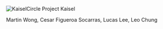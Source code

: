 ![KaiselCircle](public/images/KaiselCircle2)
Project Kaisel

Martin Wong, Cesar Figueroa Socarras, Lucas Lee, Leo Chung
